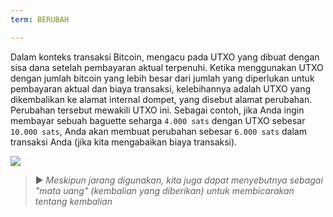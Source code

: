 ```yaml
---
term: BERUBAH

---
```

Dalam konteks transaksi Bitcoin, mengacu pada UTXO yang dibuat dengan sisa dana setelah pembayaran aktual terpenuhi. Ketika menggunakan UTXO dengan jumlah bitcoin yang lebih besar dari jumlah yang diperlukan untuk pembayaran aktual dan biaya transaksi, kelebihannya adalah UTXO yang dikembalikan ke alamat internal dompet, yang disebut alamat perubahan. Perubahan tersebut mewakili UTXO ini. Sebagai contoh, jika Anda ingin membayar sebuah baguette seharga `4.000 sats` dengan UTXO sebesar `10.000 sats`, Anda akan membuat perubahan sebesar `6.000 sats` dalam transaksi Anda (jika kita mengabaikan biaya transaksi).

![](../../dictionnaire/assets/16.webp)

> ► *Meskipun jarang digunakan, kita juga dapat menyebutnya sebagai "mata uang" (kembalian yang diberikan) untuk membicarakan tentang kembalian*